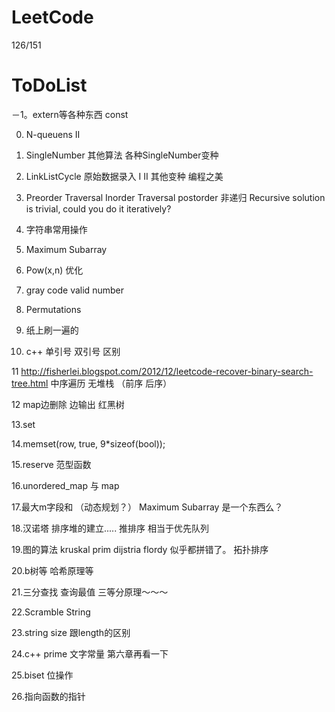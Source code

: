 LeetCode 
====================
126/151


ToDoList
====================
－1。extern等各种东西  const

0. N-queuens II

1. SingleNumber 其他算法   各种SingleNumber变种

2. LinkListCycle 原始数据录入   I II 其他变种    编程之美

3. Preorder Traversal  Inorder Traversal  postorder 非递归  Recursive solution is trivial, could you do it iteratively?

4. 字符串常用操作

5. Maximum Subarray

6. Pow(x,n)  优化

7. gray code   valid number

8. Permutations 

9. 纸上刷一遍的

10. c++ 单引号 双引号 区别

11 http://fisherlei.blogspot.com/2012/12/leetcode-recover-binary-search-tree.html   中序遍历 无堆栈 （前序 后序） 

12 map边删除 边输出     红黑树

13.set

14.memset(row, true, 9*sizeof(bool));

15.reserve  范型函数   

16.unordered_map  与 map

17.最大m字段和 （动态规划？）  Maximum Subarray 是一个东西么？

18.汉诺塔  排序堆的建立.....  推排序 相当于优先队列

19.图的算法  kruskal prim dijstria flordy  似乎都拼错了。  拓扑排序

20.b树等  哈希原理等

21.三分查找  查询最值   三等分原理～～～

22.Scramble String

23.string size 跟length的区别

24.c++ prime 文字常量   第六章再看一下

25.biset 位操作

26.指向函数的指针
